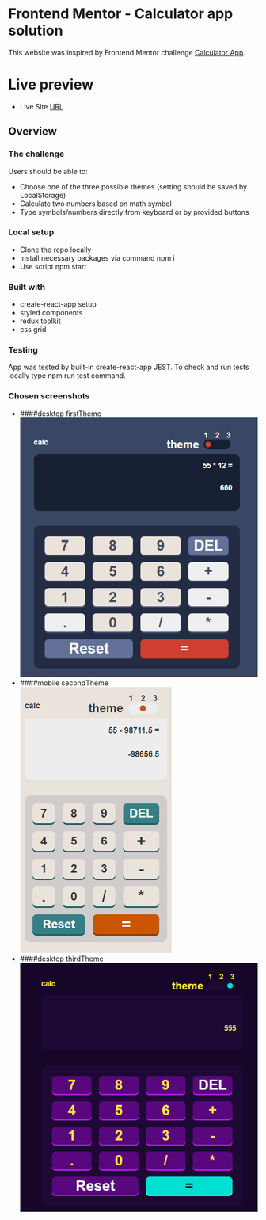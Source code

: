 # Frontend Mentor - Calculator app solution

This website was inspired by Frontend Mentor challenge [Calculator App](https://www.frontendmentor.io/challenges/calculator-app-9lteq5N29).

# Live preview

-   Live Site  [URL](https://chimny.github.io/calculator/)

## Overview

### The challenge

Users should be able to:

- Choose one of the three possible themes (setting should be saved by LocalStorage) 
- Calculate two numbers based on math symbol
- Type symbols/numbers directly from keyboard or by provided buttons


### Local setup

-   Clone the repo locally
-   Install necessary packages via command npm i
-   Use script npm  start

### Built with

- create-react-app setup
- styled components
- redux toolkit
- css grid


### Testing

App was tested by built-in create-react-app JEST. 
To check and run tests locally type npm run test command. 

### Chosen screenshots

- ####desktop firstTheme
![desktop firstTheme](./screenshots/destkop%20firstTheme.PNG)
- ####mobile secondTheme
![mobile secondTheme](./screenshots/mobile%20secondTheme.PNG)
- ####desktop thirdTheme
![desktop thirdTheme](./screenshots/destkop%20thirdTheme.PNG)
